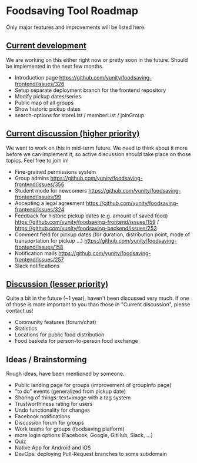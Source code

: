 # Foodsaving Tool Roadmap

Only major features and improvements will be listed here.

## [Current development](https://github.com/yunity/foodsaving-frontend/milestone/7)

We are working on this either right now or pretty soon in the future. Should be implemented in the next few months.

- Introduction page https://github.com/yunity/foodsaving-frontend/issues/326
- Setup separate deployment branch for the frontend repository
- Modify pickup dates/series
- Public map of all groups
- Show historic pickup dates
- search-options for storeList / memberList / joinGroup

## [Current discussion (higher priority)](https://github.com/yunity/foodsaving-frontend/milestone/9)

We want to work on this in mid-term future. We need to think about it more before we can implement it, so active discussion should take place on those topics. Feel free to join in!

- Fine-grained permissions system
- Group admins https://github.com/yunity/foodsaving-frontend/issues/356
- Student mode for newcomers https://github.com/yunity/foodsaving-frontend/issues/99
- Accepting a legal agreement https://github.com/yunity/foodsaving-frontend/issues/324
- Feedback for historic pickup dates (e.g. amount of saved food) https://github.com/yunity/foodsaving-frontend/issues/159 / https://github.com/yunity/foodsaving-backend/issues/253
- Comment field for pickup dates (for duration, distribution point, mode of transportation for pickup ...) https://github.com/yunity/foodsaving-frontend/issues/158
- Notification mails https://github.com/yunity/foodsaving-frontend/issues/257
- Slack notifications

## [Discussion (lesser priority)](https://github.com/yunity/foodsaving-frontend/milestone/10)

Quite a bit in the future (~1 year), haven't been discussed very much. If one of those is more important to you than those in "Current discussion", please contact us!

- Community features (forum/chat) 
- Statistics
- Locations for public food distribution
- Food baskets for person-to-person food exchange

## Ideas / Brainstorming

Rough ideas, have been mentioned by someone.

- Public landing page for groups (improvement of groupInfo page)
- "to do" events (generalized from pickup date)
- Sharing of things: text+image with a tag system
- Trustworthiness rating for users
- Undo functionality for changes
- Facebook notifications
- Discussion forum for groups
- Work teams for groups (foodsaving platform)
- more login options (Facebook, Google, GitHub, Slack, ...)
- Quiz
- Native App for Android and iOS
- DevOps: deploying Pull-Request branches to some subdomain
